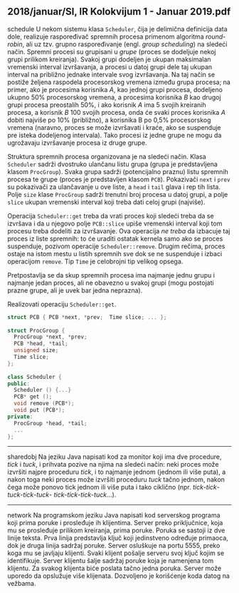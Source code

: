 2018/januar/SI, IR Kolokvijum 1 - Januar 2019.pdf
--------------------------------------------------------------------------------
schedule
U  nekom  sistemu  klasa `Scheduler`,  čija  je  delimična  definicija  data  dole,  realizuje 
raspoređivač  spremnih  procesa  primenom  algoritma *round-robin*,  ali  uz  tzv. grupno 
raspoređivanje (engl. *group scheduling*)  na  sledeći  način.  Spremni  procesi  su  grupisani  u 
*grupe* (proces se dodeljuje nekoj grupi prilikom kreiranja). Svakoj grupi dodeljen je ukupan 
maksimalan vremenski interval izvršavanja, a procesi u datoj grupi dele taj ukupan interval na 
približno  jednake  intervale  svog  izvršavanja.  Na  taj  način  se  postiže  željena  raspodela 
procesorskog vremena između grupa procesa; na primer, ako je procesima korisnika *A*, kao 
jednoj grupi procesa, dodeljeno ukupno 50% procesorskog vremena, a procesima korisnika *B* 
kao drugoj grupi procesa preostalih 50%, i ako korisnik *A* ima 5 svojih kreiranih procesa, a 
korisnik *B* 100  svojih  procesa,  onda  će  svaki  proces  korisnika *A* dobiti  najviše  po  10% 
(približno), a korisnika B po 0,5% procesorskog vremena (naravno, proces se može izvršavati 
i kraće, ako se suspenduje pre isteka dodeljenog intervala). Tako procesi iz jedne grupe ne 
mogu da ugrožavaju izvršavanje procesa iz druge grupe. 

Struktura  spremnih  procesa  organizovana  je  na  sledeći  način.  Klasa `Scheduler` sadrži 
dvostruko  ulančanu  listu  grupa  (grupa  je  predstavljena  klasom `ProcGroup`).  Svaka  grupa 
sadrži (potencijalno praznu) listu spremnih procesa te grupe (proces je predstavljen klasom 
`PCB`). Pokazivači `next` i `prev` su pokazivači za ulančavanje u ove liste, a `head` i `tail` glava i 
rep tih lista. Polje `size` klase `ProcGroup` sadrži trenutni broj procesa u datoj grupi, a polje 
`slice` ukupan vremenski interval koji treba dati celoj grupi (najviše). 

Operacija `Scheduler::get` treba  da  vrati  proces  koji  sledeći  treba  da  se  izvršava  i  da  u 
njegovo  polje `PCB::slice` upiše  vremenski  interval  koji  tom  procesu  treba  dodeliti  za 
izvršavanje.  Ova  operacija *ne treba* da  izbacuje  taj  proces  iz  liste  spremnih:  to će  uraditi 
ostatak  kernela  samo  ako  se  proces  suspenduje,  pozivom  operacije `Scheduler::remove`. 
Drugim rečima, proces ostaje na istom mestu u listih spremnih sve dok se ne suspenduje i 
izbaci operacijom `remove`. Tip `Time` je celobrojni tip velikog opsega.

Pretpostavlja se da skup spremnih procesa ima najmanje jednu grupu i najmanje jedan proces, 
ali ne obavezno u svakoj grupi (mogu postojati prazne grupe, ali je uvek bar jedna neprazna). 

Realizovati operaciju `Scheduler::get`.
```cpp
struct PCB { PCB *next, *prev;  Time slice; ... }; 
 
struct ProcGroup { 
  ProcGroup *next, *prev; 
  PCB *head, *tail; 
  unsigned size; 
  Time slice; 
}; 
 
class Scheduler { 
public:  
  Scheduler () {...} 
  PCB* get (); 
  void remove (PCB*); 
  void put (PCB*); 
private: 
  ProcGroup *head, *tail; 
  ... 
}; 
```

--------------------------------------------------------------------------------
sharedobj
Na jeziku Java napisati kod za monitor koji ima dve procedure, *tick* i *tuck*, i prihvata pozive na 
njima na sledeći način: neki proces može izvršiti najpre proceduru *tick*, i to najmanje jednom 
(jednom ili više puta), a nakon toga neki proces može izvršiti proceduru *tuck* tačno jednom, 
nakon čega može ponovo tick jednom ili više puta i tako ciklično (npr. *tick*-*tick*-*tuck*-*tick*-*tuck*-
*tick*-*tick*-*tick*-*tuck*...). 

--------------------------------------------------------------------------------
network
Na programskom jeziku Java napisati kod serverskog programa koji prima poruke i prosleđuje 
ih  klijentima.  Server  preko  priključnice,  koja  mu  se  prosleđuje  prilikom  kreiranja,  prima 
poruke.  Poruka  se  sastoji iz dve linije teksta. Prva linija predstavlja ključ koji jedinstveno 
određuje primaoca, dok je druga linija sadržaj poruke. Server osluškuje na portu 5555, preko 
koga mu se javljaju klijenti. Svaki klijent pošalje serveru svoj ključ kojim se identifikuje. 
Server klijentu šalje sadržaj poruke koja je namenjena tom klijentu. Za svakog klijenta biće 
poslata tačno jedna poruka. Server može uporedo da opslužuje više klijenata. Dozvoljeno je 
korišćenje koda datog na vežbama. 
